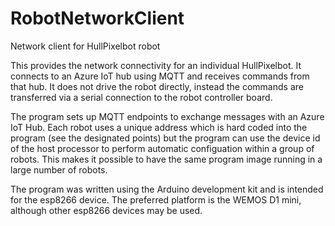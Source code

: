 # RobotNetworkClient
Network client for HullPixelbot robot

This provides the network connectivity for an individual HullPixelbot. It connects to an Azure IoT hub using MQTT and receives commands from that hub. It does not drive the robot directly, instead the commands are transferred via a serial connection to the robot controller board. 

The program sets up MQTT endpoints to exchange messages with an Azure IoT Hub. Each robot uses a unique address which is hard coded into the program (see the designated points) but the program can use the device id of the host processor to perform automatic configuation within a group of robots. This makes it possible to have the same program image running in a large number of robots. 

The program was written using the Arduino development kit and is intended for the esp8266 device. The preferred platform is the WEMOS D1 mini, although other esp8266 devices may be used. 
